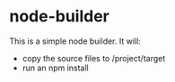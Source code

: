 # node-builder
This is a simple node builder.
It will:
  - copy the source files to /project/target
  - run an npm install